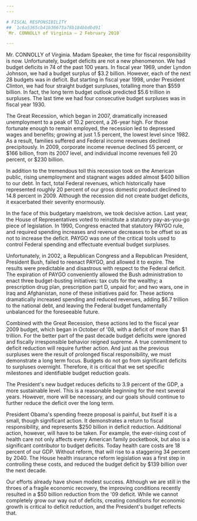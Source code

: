 ```yaml
---
---

# FISCAL RESPONSIBILITY
## `1c6a5365cb41b36673a78b184bbdbd91`
`Mr. CONNOLLY of Virginia — 2 February 2010`

---
```



Mr. CONNOLLY of Virginia. Madam Speaker, the time for fiscal 
responsibility is now. Unfortunately, budget deficits are not a new 
phenomenon. We had budget deficits in 74 of the past 100 years. In 
fiscal year 1969, under Lyndon Johnson, we had a budget surplus of $3.2 
billion. However, each of the next 28 budgets was in deficit. But 
starting in fiscal year 1998, under President Clinton, we had four 
straight budget surpluses, totalling more than $559 billion. In fact, 
the long term budget outlook predicted $5.6 trillion in surpluses. The 
last time we had four consecutive budget surpluses was in fiscal year 
1930.

The Great Recession, which began in 2007, dramatically increased 
unemployment to a peak of 10.2 percent, a 26-year high. For those 
fortunate enough to remain employed, the recession led to depressed 
wages and benefits; growing at just 1.5 percent, the lowest level since 
1982. As a result, families suffered and Federal income revenues 
declined precipitously. In 2009, corporate income revenue declined 55 
percent, or $166 billion, from its 2007 level, and individual income 
revenues fell 20 percent, or $230 billion.

In addition to the tremendous toll this recession took on the 
American public, rising unemployment and stagnant wages added almost 
$400 billion to our debt. In fact, total Federal revenues, which 
historically have represented roughly 20 percent of our gross domestic 
product declined to 14.8 percent in 2009. Although the recession did 
not create budget deficits, it exacerbated their severity enormously.

In the face of this budgetary maelstrom, we took decisive action. 
Last year, the House of Representatives voted to reinstitute a 
statutory pay-as-you-go piece of legislation. In 1990, Congress enacted 
that statutory PAYGO rule, and required spending increases and revenue 
decreases to be offset so as not to increase the deficit. PAYGO was one 
of the critical tools used to control Federal spending and effectuate 
eventual budget surpluses.

Unfortunately, in 2002, a Republican Congress and a Republican 
President, President Bush, failed to reenact PAYGO, and allowed it to 
expire. The results were predictable and disastrous with respect to the 
Federal deficit. The expiration of PAYGO conveniently allowed the Bush 
administration to enact three budget-busting initiatives: tax cuts for 
the wealthy; a prescription drug plan, prescription part D, unpaid for; 
and two wars, one in Iraq and Afghanistan, none of these initiatives 
paid for. These actions dramatically increased spending and reduced 
revenues, adding $6.7 trillion to the national debt, and leaving the 
Federal budget fundamentally unbalanced for the foreseeable future.

Combined with the Great Recession, these actions led to the fiscal 
year 2009 budget, which began in October of '08, with a deficit of more 
than $1 trillion. For the better part of the past decade budget 
deficits were ignored and fiscally irresponsible behavior reigned 
supreme. A true commitment to deficit reduction will require further 
action. And just as the previous surpluses were the result of prolonged 
fiscal responsibility, we must demonstrate a long term focus. Budgets 
do not go from significant deficits to surpluses overnight. Therefore, 
it is critical that we set specific milestones and identifiable budget 
reduction goals.

The President's new budget reduces deficits to 3.9 percent of the 
GDP, a more sustainable level. This is a reasonable beginning for the 
next several years. However, more will be necessary, and our goals 
should continue to further reduce the deficit over the long term.

President Obama's spending freeze proposal is painful, but itself it 
is a small, though significant action. It demonstrates a return to 
fiscal responsibility, and represents $250 billion in deficit 
reduction. Additional action, however, will have to be taken. For 
example, the ever-rising cost of health care not only affects every 
American family pocketbook, but also is a significant contributor to 
budget deficits. Today health care costs are 18 percent of our GDP. 
Without reform, that will rise to a staggering 34 percent by 2040. The 
House health insurance reform legislation was a first step in 
controlling these costs, and reduced the budget deficit by $139 billion 
over the next decade.



Our efforts already have shown modest success. Although we are still 
in the throes of a fragile economic recovery, the improving conditions 
recently resulted in a $50 billion reduction from the '09 deficit. 
While we cannot completely grow our way out of deficits, creating 
conditions for economic growth is critical to deficit reduction, and 
the President's budget reflects that.
